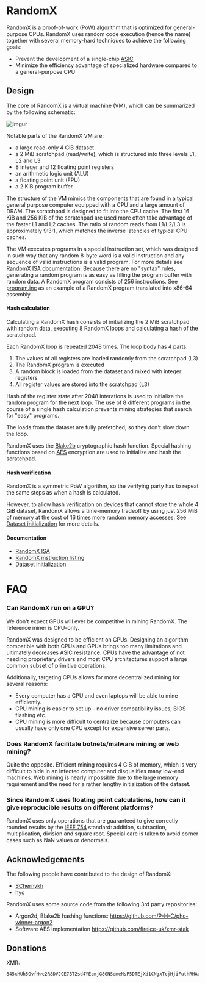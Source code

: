 


# RandomX
RandomX is a proof-of-work (PoW) algorithm that is optimized for general-purpose CPUs. RandomX uses random code execution (hence the name) together with several memory-hard techniques to achieve the following goals:

* Prevent the development of a single-chip [ASIC](https://en.wikipedia.org/wiki/Application-specific_integrated_circuit)
* Minimize the efficiency advantage of specialized hardware compared to a general-purpose CPU

## Design

The core of RandomX is a virtual machine (VM), which can be summarized by the following schematic:

![Imgur](https://i.imgur.com/8RYNWLk.png)

Notable parts of the RandomX VM are:

* a large read-only 4 GiB dataset
* a 2 MiB scratchpad (read/write), which is structured into three levels L1, L2 and L3
* 8 integer and 12 floating point registers
* an arithmetic logic unit (ALU)
* a floating point unit (FPU)
* a 2 KiB program buffer

The structure of the VM mimics the components that are found in a typical general purpose computer equipped with a CPU and a large amount of DRAM. The scratchpad is designed to fit into the CPU cache. The first 16 KiB and 256 KiB of the scratchpad are used more often take advantage of the faster L1 and L2 caches. The ratio of random reads from L1/L2/L3 is approximately 9:3:1, which matches the inverse latencies of typical CPU caches.

The VM executes programs in a special instruction set, which was designed in such way that any random 8-byte word is a valid instruction and any sequence of valid instructions is a valid program. For more details see [RandomX ISA documentation](doc/isa.md). Because there are no "syntax" rules, generating a random program is as easy as filling the program buffer with random data. A RandomX program consists of 256 instructions. See [program.inc](src/program.inc) as an example of a RandomX program translated into x86-64 assembly.

#### Hash calculation

Calculating a RandomX hash consists of initializing the 2 MiB scratchpad with random data, executing 8 RandomX loops and calculating a hash of the scratchpad.

Each RandomX loop is repeated 2048 times. The loop body has 4 parts:
1. The values of all registers are loaded randomly from the scratchpad (L3)
2. The RandomX program is executed
3. A random block is loaded from the dataset and mixed with integer registers
4. All register values are stored into the scratchpad (L3)

Hash of the register state after 2048 interations is used to initialize the random program for the next loop. The use of 8 different programs in the course of a single hash calculation prevents mining strategies that search for "easy" programs.

The loads from the dataset are fully prefetched, so they don't slow down the loop.

RandomX uses the [Blake2b](https://en.wikipedia.org/wiki/BLAKE_%28hash_function%29#BLAKE2) cryptographic hash function. Special hashing functions based on [AES](https://en.wikipedia.org/wiki/Advanced_Encryption_Standard) encryption are used to initialize and hash the scratchpad.

#### Hash verification

RandomX is a symmetric PoW algorithm, so the verifying party has to repeat the same steps as when a hash is calculated.

However, to allow hash verification on devices that cannot store the whole 4 GiB dataset, RandomX allows a time-memory tradeoff by using just 256 MiB of memory at the cost of 16 times more random memory accesses. See [Dataset initialization](doc/dataset.md) for more details.

#### Documentation
* [RandomX ISA](doc/isa.md)
* [RandomX instruction listing](doc/isa-ops.md)
* [Dataset initialization](doc/dataset.md)

# FAQ

### Can RandomX run on a GPU?

We don't expect GPUs will ever be competitive in mining RandomX. The reference miner is CPU-only.

RandomX was designed to be efficient on CPUs. Designing an algorithm compatible with both CPUs and GPUs brings too many limitations and ultimately decreases ASIC resistance. CPUs have the advantage of not needing proprietary drivers and most CPU architectures support a large common subset of primitive operations.

Additionally, targeting CPUs allows for more decentralized mining for several reasons:

* Every computer has a CPU and even laptops will be able to mine efficiently.
* CPU mining is easier to set up - no driver compatibility issues, BIOS flashing etc.
* CPU mining is more difficult to centralize because computers can usually have only one CPU except for expensive server parts.

### Does RandomX facilitate botnets/malware mining or web mining?
Quite the opposite. Efficient mining requires 4 GiB of memory, which is very difficult to hide in an infected computer and disqualifies many low-end machines. Web mining is nearly impossible due to the large memory requirement and the need for a rather lengthy initialization of the dataset.

### Since RandomX uses floating point calculations, how can it give reproducible results on different platforms?

RandomX uses only operations that are guaranteed to give correctly rounded results by the [IEEE 754](https://en.wikipedia.org/wiki/IEEE_754) standard: addition, subtraction, multiplication, division and square root. Special care is taken to avoid corner cases such as NaN values or denormals.

## Acknowledgements
The following people have contributed to the design of RandomX:
* [SChernykh](https://github.com/SChernykh)
* [hyc](https://github.com/hyc)

RandomX uses some source code from the following 3rd party repositories:
* Argon2d, Blake2b hashing functions: https://github.com/P-H-C/phc-winner-argon2
* Software AES implementation https://github.com/fireice-uk/xmr-stak

## Donations
XMR:
```
845xHUh5GvfHwc2R8DVJCE7BT2sd4YEcmjG8GNSdmeNsP5DTEjXd1CNgxTcjHjiFuthRHAoVEJjM7GyKzQKLJtbd56xbh7V
```